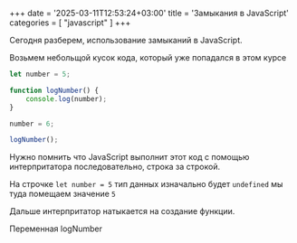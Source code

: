 +++
date = '2025-03-11T12:53:24+03:00'
title = 'Замыкания в JavaScript'
categories = [ "javascript" ]
+++

Сегодня разберем, использование замыканий 
в JavaScript.

Возьмем небольщой кусок кода, который 
уже попадался в этом курсе

```js
let number = 5;

function logNumber() {
    console.log(number);
}

number = 6;

logNumber();
```

Нужно помнить что JavaScript выполнит этот код
с помощью интерпритатора последовательно, строка 
за строкой. 

На строчке `let number = 5` тип данных изначально 
будет `undefined` мы туда помещаем значение `5`

Дальше интерпритатор натыкается на создание функции.

Переменная logNumber 